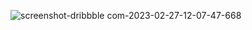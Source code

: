 ![screenshot-dribbble com-2023-02-27-12-07-47-668](https://user-images.githubusercontent.com/12232327/221514314-7aca8989-fde7-4ec9-ac7f-b789df1f4b2d.png)
